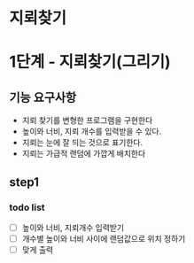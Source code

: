 # 지뢰찾기

# 1단계 - 지뢰찾기(그리기)

## 기능 요구사항
- 지뢰 찾기를 변형한 프로그램을 구현한다
- 높이와 너비, 지뢰 개수를 입력받을 수 있다.
- 지뢰는 눈에 잘 듸는 것으로 표기한다.
- 지뢰는 가급적 랜덤에 가깝게 배치한다

## step1
### todo list
- [ ] 높이와 너비, 지뢰개수 입력받기
- [ ] 개수별 높이와 너비 사이에 랜덤값으로 위치 정하기
- [ ] 맞게 출력
